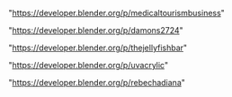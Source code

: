 "https://developer.blender.org/p/medicaltourismbusiness"

"https://developer.blender.org/p/damons2724"

"https://developer.blender.org/p/thejellyfishbar"

"https://developer.blender.org/p/uvacrylic"

"https://developer.blender.org/p/rebechadiana"

 
 
